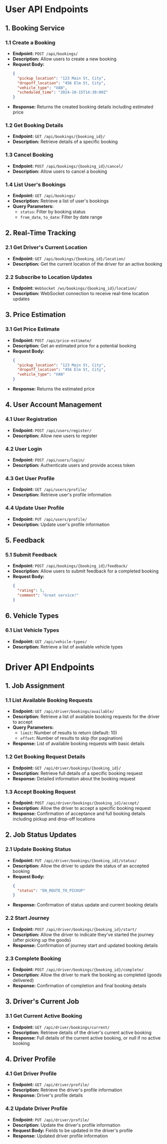 # User API Endpoints

## 1. Booking Service

### 1.1 Create a Booking
- **Endpoint:** `POST /api/bookings/`
- **Description:** Allow users to create a new booking
- **Request Body:**
  ```json
  {
    "pickup_location": "123 Main St, City",
    "dropoff_location": "456 Elm St, City",
    "vehicle_type": "VAN",
    "scheduled_time": "2024-10-15T14:30:00Z"
  }
  ```
- **Response:** Returns the created booking details including estimated price

### 1.2 Get Booking Details
- **Endpoint:** `GET /api/bookings/{booking_id}/`
- **Description:** Retrieve details of a specific booking

### 1.3 Cancel Booking
- **Endpoint:** `POST /api/bookings/{booking_id}/cancel/`
- **Description:** Allow users to cancel a booking

### 1.4 List User's Bookings
- **Endpoint:** `GET /api/bookings/`
- **Description:** Retrieve a list of user's bookings
- **Query Parameters:** 
  - `status`: Filter by booking status
  - `from_date`, `to_date`: Filter by date range

## 2. Real-Time Tracking

### 2.1 Get Driver's Current Location
- **Endpoint:** `GET /api/bookings/{booking_id}/location/`
- **Description:** Get the current location of the driver for an active booking

### 2.2 Subscribe to Location Updates
- **Endpoint:** `WebSocket /ws/bookings/{booking_id}/location/`
- **Description:** WebSocket connection to receive real-time location updates

## 3. Price Estimation

### 3.1 Get Price Estimate
- **Endpoint:** `POST /api/price-estimate/`
- **Description:** Get an estimated price for a potential booking
- **Request Body:**
  ```json
  {
    "pickup_location": "123 Main St, City",
    "dropoff_location": "456 Elm St, City",
    "vehicle_type": "VAN"
  }
  ```
- **Response:** Returns the estimated price

## 4. User Account Management

### 4.1 User Registration
- **Endpoint:** `POST /api/users/register/`
- **Description:** Allow new users to register

### 4.2 User Login
- **Endpoint:** `POST /api/users/login/`
- **Description:** Authenticate users and provide access token

### 4.3 Get User Profile
- **Endpoint:** `GET /api/users/profile/`
- **Description:** Retrieve user's profile information

### 4.4 Update User Profile
- **Endpoint:** `PUT /api/users/profile/`
- **Description:** Update user's profile information

## 5. Feedback

### 5.1 Submit Feedback
- **Endpoint:** `POST /api/bookings/{booking_id}/feedback/`
- **Description:** Allow users to submit feedback for a completed booking
- **Request Body:**
  ```json
  {
    "rating": 5,
    "comment": "Great service!"
  }
  ```

## 6. Vehicle Types

### 6.1 List Vehicle Types
- **Endpoint:** `GET /api/vehicle-types/`
- **Description:** Retrieve a list of available vehicle types



# Driver API Endpoints

## 1. Job Assignment

### 1.1 List Available Booking Requests
- **Endpoint:** `GET /api/driver/bookings/available/`
- **Description:** Retrieve a list of available booking requests for the driver to accept
- **Query Parameters:**
  - `limit`: Number of results to return (default: 10)
  - `offset`: Number of results to skip (for pagination)
- **Response:** List of available booking requests with basic details

### 1.2 Get Booking Request Details
- **Endpoint:** `GET /api/driver/bookings/{booking_id}/`
- **Description:** Retrieve full details of a specific booking request
- **Response:** Detailed information about the booking request

### 1.3 Accept Booking Request
- **Endpoint:** `POST /api/driver/bookings/{booking_id}/accept/`
- **Description:** Allow the driver to accept a specific booking request
- **Response:** Confirmation of acceptance and full booking details including pickup and drop-off locations

## 2. Job Status Updates

### 2.1 Update Booking Status
- **Endpoint:** `PUT /api/driver/bookings/{booking_id}/status/`
- **Description:** Allow the driver to update the status of an accepted booking
- **Request Body:**
  ```json
  {
    "status": "EN_ROUTE_TO_PICKUP"
  }
  ```
- **Response:** Confirmation of status update and current booking details

### 2.2 Start Journey
- **Endpoint:** `POST /api/driver/bookings/{booking_id}/start/`
- **Description:** Allow the driver to indicate they've started the journey (after picking up the goods)
- **Response:** Confirmation of journey start and updated booking details

### 2.3 Complete Booking
- **Endpoint:** `POST /api/driver/bookings/{booking_id}/complete/`
- **Description:** Allow the driver to mark the booking as completed (goods delivered)
- **Response:** Confirmation of completion and final booking details

## 3. Driver's Current Job

### 3.1 Get Current Active Booking
- **Endpoint:** `GET /api/driver/bookings/current/`
- **Description:** Retrieve details of the driver's current active booking
- **Response:** Full details of the current active booking, or null if no active booking

## 4. Driver Profile

### 4.1 Get Driver Profile
- **Endpoint:** `GET /api/driver/profile/`
- **Description:** Retrieve the driver's profile information
- **Response:** Driver's profile details

### 4.2 Update Driver Profile
- **Endpoint:** `PUT /api/driver/profile/`
- **Description:** Update the driver's profile information
- **Request Body:** Fields to be updated in the driver's profile
- **Response:** Updated driver profile information
